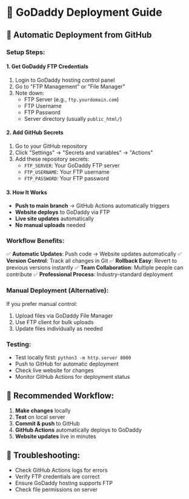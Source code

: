 # 🚀 GoDaddy Deployment Guide

## 🔄 Automatic Deployment from GitHub

### **Setup Steps:**

#### **1. Get GoDaddy FTP Credentials**

1. Login to GoDaddy hosting control panel
2. Go to "FTP Management" or "File Manager"
3. Note down:
   - FTP Server (e.g., `ftp.yourdomain.com`)
   - FTP Username
   - FTP Password
   - Server directory (usually `public_html/`)

#### **2. Add GitHub Secrets**

1. Go to your GitHub repository
2. Click "Settings" → "Secrets and variables" → "Actions"
3. Add these repository secrets:
   - `FTP_SERVER`: Your GoDaddy FTP server
   - `FTP_USERNAME`: Your FTP username
   - `FTP_PASSWORD`: Your FTP password

#### **3. How It Works**

- **Push to main branch** → GitHub Actions automatically triggers
- **Website deploys** to GoDaddy via FTP
- **Live site updates** automatically
- **No manual uploads** needed

### **Workflow Benefits:**

✅ **Automatic Updates**: Push code → Website updates automatically
✅ **Version Control**: Track all changes in Git
✅ **Rollback Easy**: Revert to previous versions instantly
✅ **Team Collaboration**: Multiple people can contribute
✅ **Professional Process**: Industry-standard deployment

### **Manual Deployment (Alternative):**

If you prefer manual control:

1. Upload files via GoDaddy File Manager
2. Use FTP client for bulk uploads
3. Update files individually as needed

### **Testing:**

- Test locally first: `python3 -m http.server 8000`
- Push to GitHub for automatic deployment
- Check live website for changes
- Monitor GitHub Actions for deployment status

## 🎯 **Recommended Workflow:**

1. **Make changes** locally
2. **Test** on local server
3. **Commit & push** to GitHub
4. **GitHub Actions** automatically deploys to GoDaddy
5. **Website updates** live in minutes

## 🔧 **Troubleshooting:**

- Check GitHub Actions logs for errors
- Verify FTP credentials are correct
- Ensure GoDaddy hosting supports FTP
- Check file permissions on server
